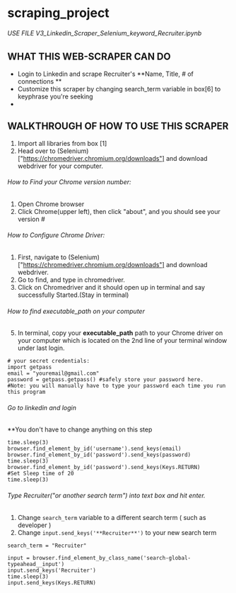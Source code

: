 # scraping_project

###### USE  FILE V3_Linkedin_Scraper_Selenium_keyword_Recruiter.ipynb

## WHAT THIS WEB-SCRAPER CAN DO
* Login to Linkedin and scrape Recruiter's **Name, Title, # of connections ** 
* Customize this scraper by changing search_term variable in box[6] to keyphrase you're seeking
* 
## WALKTHROUGH OF HOW TO USE THIS SCRAPER
1. Import all libraries from box [1]
2. Head over to (Selenium)["https://chromedriver.chromium.org/downloads"] and download webdriver for your computer.

###### How to Find your Chrome version number:
1. Open Chrome browser
2. Click Chrome(upper left), then click "about", and you should see your version #

###### How to Configure Chrome Driver:
1. First, navigate to (Selenium)["https://chromedriver.chromium.org/downloads"] and download webdriver.
2. Go to find, and type in chromedriver. 
3. Click on Chromedriver and it should open up in terminal and say successfully Started.(Stay in terminal)
###### How to find executable_path on your computer
5. In terminal, copy your **executable_path** path to your Chrome driver on your computer which is located 
on the 2nd line of your terminal window under last login.

```
# your secret credentials:
import getpass
email = "youremail@gmail.com" 
password = getpass.getpass() #safely store your password here. 
#Note: you will manually have to type your password each time you run this program
```

###### Go to linkedin and login
**You don't have to change anything on this step
```
time.sleep(3)
browser.find_element_by_id('username').send_keys(email)
browser.find_element_by_id('password').send_keys(password)
time.sleep(3)
browser.find_element_by_id('password').send_keys(Keys.RETURN)
#Set Sleep time of 20
time.sleep(3)
```

###### Type Recruiter("or another search term") into text box and hit enter.
1. Change ```search_term``` variable to a different search term ( such as developer )
2. Change ```input.send_keys('**Recruiter**')``` to your new search term

```
search_term = "Recruiter"

input = browser.find_element_by_class_name('search-global-typeahead__input')
input.send_keys('Recruiter')
time.sleep(3)
input.send_keys(Keys.RETURN)
```
